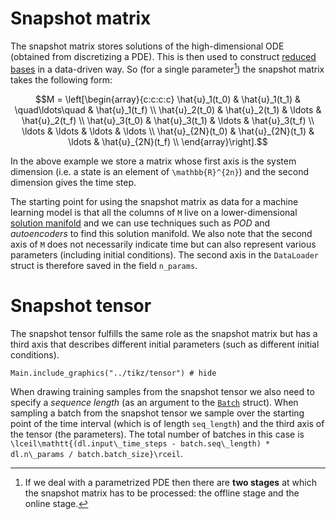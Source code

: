 # Snapshot matrix

The snapshot matrix stores solutions of the high-dimensional ODE (obtained from discretizing a PDE). This is then used to construct [reduced bases](../reduced_order_modeling/autoencoder.md) in a data-driven way. So (for a single parameter[^1]) the snapshot matrix takes the following form: 

[^1]: If we deal with a parametrized PDE then there are **two stages** at which the snapshot matrix has to be processed: the offline stage and the online stage. 

```math
M = \left[\begin{array}{c:c:c:c}
\hat{u}_1(t_0) &  \hat{u}_1(t_1) & \quad\ldots\quad & \hat{u}_1(t_f) \\
\hat{u}_2(t_0) &  \hat{u}_2(t_1) & \ldots & \hat{u}_2(t_f) \\
\hat{u}_3(t_0) &  \hat{u}_3(t_1) & \ldots & \hat{u}_3(t_f) \\
\ldots &  \ldots & \ldots & \ldots \\
\hat{u}_{2N}(t_0) &  \hat{u}_{2N}(t_1) & \ldots & \hat{u}_{2N}(t_f) \\
\end{array}\right].
```

In the above example we store a matrix whose first axis is the system dimension (i.e. a state is an element of ``\mathbb{R}^{2n}``) and the second dimension gives the time step. 

The starting point for using the snapshot matrix as data for a machine learning model is that all the columns of ``M`` live on a lower-dimensional [solution manifold](../reduced_order_modeling/autoencoder.md) and we can use techniques such as *POD* and *autoencoders* to find this solution manifold. We also note that the second axis of ``M`` does not necessarily indicate time but can also represent various parameters (including initial conditions). The second axis in the `DataLoader` struct is therefore saved in the field `n_params`.



# Snapshot tensor 

The snapshot tensor fulfills the same role as the snapshot matrix but has a third axis that describes different initial parameters (such as different initial conditions). 

```@example
Main.include_graphics("../tikz/tensor") # hide
```

When drawing training samples from the snapshot tensor we also need to specify a *sequence length* (as an argument to the [`Batch`](@ref) struct). When sampling a batch from the snapshot tensor we sample over the starting point of the time interval (which is of length `seq_length`) and the third axis of the tensor (the parameters). The total number of batches in this case is ``\lceil\mathtt{(dl.input\_time_steps - batch.seq\_length) * dl.n\_params / batch.batch_size}\rceil``. 